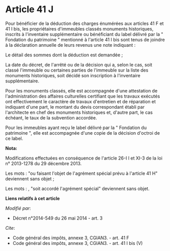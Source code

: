 # Article 41 J

Pour bénéficier de la déduction des charges énumérées aux articles 41 F et 41 I bis, les propriétaires d'immeubles classés
monuments historiques, inscrits à l'inventaire supplémentaire ou bénéficiant du label délivré par la " Fondation du
patrimoine " mentionné à l'article 41 I bis sont tenus de joindre à la déclaration annuelle de leurs revenus une note
indiquant : 

Le détail des sommes dont la déduction est demandée ; 

La date du décret, de l'arrêté ou de la décision qui a, selon le cas, soit classé l'immeuble ou certaines parties de
l'immeuble sur la liste des monuments historiques, soit décidé son inscription à l'inventaire supplémentaire.

Pour les monuments classés, elle est accompagnée d'une attestation de l'administration des affaires culturelles certifiant
que les travaux exécutés ont effectivement le caractère de travaux d'entretien et de réparation et indiquant d'une part, le
montant du devis correspondant établi par l'architecte en chef des monuments historiques et, d'autre part, le cas échéant, le
taux de la subvention accordée. 

Pour les immeubles ayant reçu le label délivré par la " Fondation du patrimoine ", elle est accompagnée d'une copie de la
décision d'octroi de ce label.

**Nota:**

Modifications effectuées en conséquence de l'article 26-I l et XI-3 de la loi n° 2013-1278 du 29 décembre 2013.

Les mots : "ou faisant l'objet de l'agrément spécial prévu à l'article 41 H" deviennent sans objet ;

Les mots : , "soit accordé l'agrément spécial" deviennent sans objet.

**Liens relatifs à cet article**

_Modifié par_:

  - Décret n°2014-549 du 26 mai 2014 - art. 3

_Cite_:

  - Code général des impôts, annexe 3, CGIAN3. - art. 41 F
  - Code général des impôts, annexe 3, CGIAN3. - art. 41 I bis (V)
